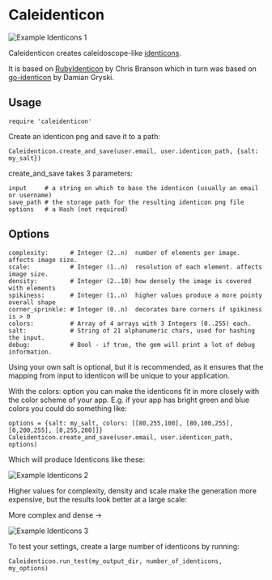 
# Caleidenticon

![Example Identicons 1](https://dl.dropboxusercontent.com/s/8t5oww83d5vcagw/identicons.png)

Caleidenticon creates caleidoscope-like [identicons](https://en.wikipedia.org/wiki/Identicon).

It is based on [RubyIdenticon](https://github.com/chrisbranson/ruby_identicon) by Chris Branson which in turn was based on [go-identicon](https://github.com/dgryski/go-identicon) by Damian Gryski.

## Usage

    require 'caleidenticon'

Create an identicon png and save it to a path:

    Caleidenticon.create_and_save(user.email, user.identicon_path, {salt: my_salt})

create_and_save takes 3 parameters:

    input     # a string on which to base the identicon (usually an email or username)
    save_path # the storage path for the resulting identicon png file
    options   # a Hash (not required)

## Options

    complexity:      # Integer (2..n)  number of elements per image. affects image size.
    scale:           # Integer (1..n)  resolution of each element. affects image size.
    density:         # Integer (2..10) how densely the image is covered with elements
    spikiness:       # Integer (1..n)  higher values produce a more pointy overall shape
    corner_sprinkle: # Integer (0..n)  decorates bare corners if spikiness is > 0 
    colors:          # Array of 4 arrays with 3 Integers (0..255) each.
    salt:            # String of 21 alphanumeric chars, used for hashing the input.
    debug:           # Bool - if true, the gem will print a lot of debug information.

Using your own salt is optional, but it is recommended, as it ensures that the mapping from input to identicon will be unique to your application.

With the colors: option you can make the identicons fit in more closely with the color scheme of your app. E.g. if your app has bright green and blue colors you could do something like:

    options = {salt: my_salt, colors: [[80,255,100], [80,100,255], [0,200,255], [0,255,200]]}
    Caleidenticon.create_and_save(user.email, user.identicon_path, options)

Which will produce Identicons like these:

![Example Identicons 2](https://dl.dropboxusercontent.com/s/cvjlprdev4ibt0f/identicon_bluegreen.png)

Higher values for complexity, density and scale make the generation more expensive, but the results look better at a large scale:

More complex and dense →

![Example Identicons 3](https://dl.dropboxusercontent.com/s/zupywnv0lhst3nz/identicon_options.png)

To test your settings, create a large number of identicons by running:

    Caleidenticon.run_test(my_output_dir, number_of_identicons, my_options)
